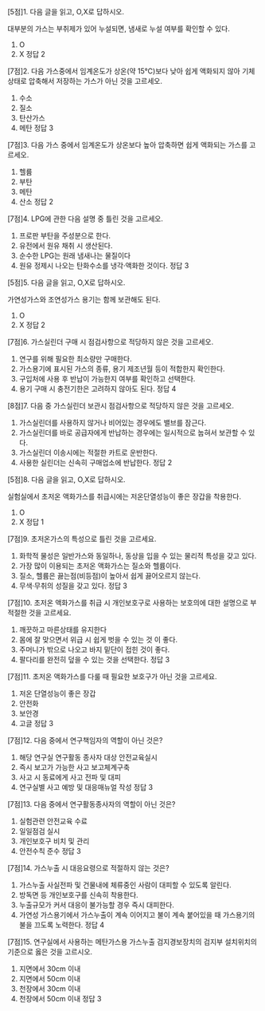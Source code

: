 [5점]1. 다음 글을 읽고, O,X로 답하시오.

대부분의 가스는 부취제가 있어 누설되면, 냄새로 누설 여부를 확인할 수 있다.

1. O
2. X
정답	2

 

[7점]2. 다음 가스중에서 임계온도가 상온(약 15℃)보다 낮아 쉽게 액화되지 않아 기체 상태로 압축해서 저장하는 가스가 아닌 것을 고르세오.

1. 수소
2. 질소
3. 탄산가스
4. 메탄
정답	3

 

[7점]3. 다음 가스 중에서 임계온도가 상온보다 높아 압축하면 쉽게 액화되는 가스를 고르세오.

1. 헬륨
2. 부탄
3. 메탄
4. 산소
정답	2

 

[7점]4. LPG에 관한 다음 설명 중 틀린 것을 고르세오.

1. 프로판 부탄을 주성분으로 한다.
2. 유전에서 원유 채취 시 생산된다.
3. 순수한 LPG는 원래 냄새나는 물질이다
4. 원유 정제시 나오는 탄화수소를 냉각·액화한 것이다.
정답	3

 

[5점]5. 다음 글을 읽고, O,X로 답하시오.

가연성가스와 조연성가스 용기는 함께 보관해도 된다.

1. O
2. X
정답	2

 

[7점]6. 가스실린더 구매 시 점검사항으로 적당하지 않은 것을 고르세오.

1. 연구를 위해 필요한 최소량만 구매한다.
2. 가스용기에 표시된 가스의 종류, 용기 제조년월 등이 적합한지 확인한다.
3. 구입처에 사용 후 반납이 가능한지 여부를 확인하고 선택한다.
4. 용기 구매 시 충전기한은 고려하지 않아도 된다.
정답	4

 

[8점]7. 다음 중 가스실린더 보관시 점검사항으로 적당하지 않은 것을 고르세오.

1. 가스실린더를 사용하지 않거나 비어있는 경우에도 밸브를 잠근다.
2. 가스실린더를 바로 공급자에게 반납하는 경우에는 일시적으로 눕혀서 보관할 수 있다.
3. 가스실린더 이송시에는 적절한 카트로 운반한다.
4. 사용한 실린더는 신속히 구매업소에 반납한다.
정답	2

 

[5점]8. 다음 글을 읽고, O,X로 답하시오.

실험실에서 초저온 액화가스를 취급시에는 저온단열성능이 좋은 장갑을 착용한다.

1. O
2. X
정답	1

 

[7점]9. 초저온가스의 특성으로 틀린 것을 고르세요.

1. 화학적 물성은 일반가스와 동일하나, 동상을 입을 수 있는 물리적 특성을 갖고 있다.
2. 가장 많이 이용되는 초저온 액화가스는 질소와 헬륨이다.
3. 질소, 헬륨은 끓는점(비등점)이 높아서 쉽게 끓어오르지 않는다.
4. 무색·무취의 성질을 갖고 있다.
정답	3

 

[7점]10. 초저온 액화가스를 취급 시 개인보호구로 사용하는 보호의에 대한 설명으로 부적절한 것을 고르세요.

1. 깨끗하고 마른상태를 유지한다
2. 몸에 잘 맞으면서 위급 시 쉽게 벗을 수 있는 것 이 좋다.
3. 주머니가 밖으로 나오고 바지 밑단이 접힌 것이 좋다.
4. 팔다리를 완전히 덮을 수 있는 것을 선택한다.
정답	3

 

[7점]11. 초저온 액화가스를 다룰 때 필요한 보호구가 아닌 것을 고르세요.

1. 저온 단열성능이 좋은 장갑
2. 안전화
3. 보안경
4. 고글
정답	3

 

[7점]12. 다음 중에서 연구책임자의 역할이 아닌 것은?

1. 해당 연구실 연구활동 종사자 대상 안전교육실시
2. 즉시 보고가 가능한 사고 보고체계구축
3. 사고 시 동료에게 사고 전파 및 대피
4. 연구실별 사고 예방 및 대응매뉴얼 작성
정답	3

 

[7점]13. 다음 중에서 연구활동종사자의 역할이 아닌 것은?

1. 실험관련 안전교육 수료
2. 일일점검 실시
3. 개인보호구 비치 및 관리
4. 안전수칙 준수
정답	3

 

[7점]14. 가스누출 시 대응요령으로 적절하지 않는 것은?

1. 가스누출 사실전파 및 건물내에 체류중인 사람이 대피할 수 있도록 알린다.
2. 방독면 등 개인보호구를 신속히 착용한다.
3. 누출규모가 커서 대응이 불가능할 경우 즉시 대피한다.
4. 가연성 가스용기에서 가스누출이 계속 이어지고 불이 계속 붙어있을 때 가스용기의 불을 끄도록 노력한다.
정답	4

 

[7점]15. 연구실에서 사용하는 메탄가스용 가스누출 검지경보장치의 검지부 설치위치의 기준으로 옳은 것을 고르시오.

1. 지면에서 30cm 이내
2. 지면에서 50cm 이내
3. 천장에서 30cm 이내
4. 천장에서 50cm 이내
정답	3

 

